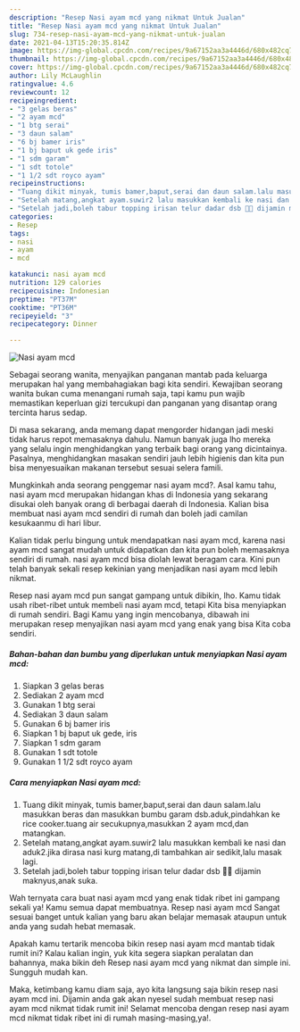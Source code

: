 ```yaml
---
description: "Resep Nasi ayam mcd yang nikmat Untuk Jualan"
title: "Resep Nasi ayam mcd yang nikmat Untuk Jualan"
slug: 734-resep-nasi-ayam-mcd-yang-nikmat-untuk-jualan
date: 2021-04-13T15:20:35.814Z
image: https://img-global.cpcdn.com/recipes/9a67152aa3a4446d/680x482cq70/nasi-ayam-mcd-foto-resep-utama.jpg
thumbnail: https://img-global.cpcdn.com/recipes/9a67152aa3a4446d/680x482cq70/nasi-ayam-mcd-foto-resep-utama.jpg
cover: https://img-global.cpcdn.com/recipes/9a67152aa3a4446d/680x482cq70/nasi-ayam-mcd-foto-resep-utama.jpg
author: Lily McLaughlin
ratingvalue: 4.6
reviewcount: 12
recipeingredient:
- "3 gelas beras"
- "2 ayam mcd"
- "1 btg serai"
- "3 daun salam"
- "6 bj bamer iris"
- "1 bj baput uk gede iris"
- "1 sdm garam"
- "1 sdt totole"
- "1 1/2 sdt royco ayam"
recipeinstructions:
- "Tuang dikit minyak, tumis bamer,baput,serai dan daun salam.lalu masukkan beras dan masukkan bumbu garam dsb.aduk,pindahkan ke rice cooker.tuang air secukupnya,masukkan 2 ayam mcd,dan matangkan."
- "Setelah matang,angkat ayam.suwir2 lalu masukkan kembali ke nasi dan aduk2.jika dirasa nasi kurg matang,di tambahkan air sedikit,lalu masak lagi."
- "Setelah jadi,boleh tabur topping irisan telur dadar dsb 👍🏻 dijamin maknyus,anak suka."
categories:
- Resep
tags:
- nasi
- ayam
- mcd

katakunci: nasi ayam mcd 
nutrition: 129 calories
recipecuisine: Indonesian
preptime: "PT37M"
cooktime: "PT36M"
recipeyield: "3"
recipecategory: Dinner

---
```



![Nasi ayam mcd](https://img-global.cpcdn.com/recipes/9a67152aa3a4446d/680x482cq70/nasi-ayam-mcd-foto-resep-utama.jpg)

Sebagai seorang wanita, menyajikan panganan mantab pada keluarga merupakan hal yang membahagiakan bagi kita sendiri. Kewajiban seorang  wanita bukan cuma menangani rumah saja, tapi kamu pun wajib memastikan keperluan gizi tercukupi dan panganan yang disantap orang tercinta harus sedap.

Di masa  sekarang, anda memang dapat mengorder hidangan jadi meski tidak harus repot memasaknya dahulu. Namun banyak juga lho mereka yang selalu ingin menghidangkan yang terbaik bagi orang yang dicintainya. Pasalnya, menghidangkan masakan sendiri jauh lebih higienis dan kita pun bisa menyesuaikan makanan tersebut sesuai selera famili. 



Mungkinkah anda seorang penggemar nasi ayam mcd?. Asal kamu tahu, nasi ayam mcd merupakan hidangan khas di Indonesia yang sekarang disukai oleh banyak orang di berbagai daerah di Indonesia. Kalian bisa membuat nasi ayam mcd sendiri di rumah dan boleh jadi camilan kesukaanmu di hari libur.

Kalian tidak perlu bingung untuk mendapatkan nasi ayam mcd, karena nasi ayam mcd sangat mudah untuk didapatkan dan kita pun boleh memasaknya sendiri di rumah. nasi ayam mcd bisa diolah lewat beragam cara. Kini pun telah banyak sekali resep kekinian yang menjadikan nasi ayam mcd lebih nikmat.

Resep nasi ayam mcd pun sangat gampang untuk dibikin, lho. Kamu tidak usah ribet-ribet untuk membeli nasi ayam mcd, tetapi Kita bisa menyiapkan di rumah sendiri. Bagi Kamu yang ingin mencobanya, dibawah ini merupakan resep menyajikan nasi ayam mcd yang enak yang bisa Kita coba sendiri.

<!--inarticleads1-->

##### Bahan-bahan dan bumbu yang diperlukan untuk menyiapkan Nasi ayam mcd:

1. Siapkan 3 gelas beras
1. Sediakan 2 ayam mcd
1. Gunakan 1 btg serai
1. Sediakan 3 daun salam
1. Gunakan 6 bj bamer iris
1. Siapkan 1 bj baput uk gede, iris
1. Siapkan 1 sdm garam
1. Gunakan 1 sdt totole
1. Gunakan 1 1/2 sdt royco ayam




<!--inarticleads2-->

##### Cara menyiapkan Nasi ayam mcd:

1. Tuang dikit minyak, tumis bamer,baput,serai dan daun salam.lalu masukkan beras dan masukkan bumbu garam dsb.aduk,pindahkan ke rice cooker.tuang air secukupnya,masukkan 2 ayam mcd,dan matangkan.
1. Setelah matang,angkat ayam.suwir2 lalu masukkan kembali ke nasi dan aduk2.jika dirasa nasi kurg matang,di tambahkan air sedikit,lalu masak lagi.
1. Setelah jadi,boleh tabur topping irisan telur dadar dsb 👍🏻 dijamin maknyus,anak suka.




Wah ternyata cara buat nasi ayam mcd yang enak tidak ribet ini gampang sekali ya! Kamu semua dapat membuatnya. Resep nasi ayam mcd Sangat sesuai banget untuk kalian yang baru akan belajar memasak ataupun untuk anda yang sudah hebat memasak.

Apakah kamu tertarik mencoba bikin resep nasi ayam mcd mantab tidak rumit ini? Kalau kalian ingin, yuk kita segera siapkan peralatan dan bahannya, maka bikin deh Resep nasi ayam mcd yang nikmat dan simple ini. Sungguh mudah kan. 

Maka, ketimbang kamu diam saja, ayo kita langsung saja bikin resep nasi ayam mcd ini. Dijamin anda gak akan nyesel sudah membuat resep nasi ayam mcd nikmat tidak rumit ini! Selamat mencoba dengan resep nasi ayam mcd nikmat tidak ribet ini di rumah masing-masing,ya!.

